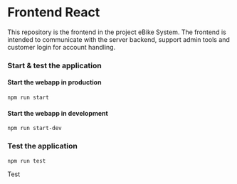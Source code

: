 # Frontend React

This repository is the frontend in the project eBike System.
The frontend is intended to communicate with the server backend, support admin tools and customer login for account handling.

### Start & test the application

#### Start the webapp in production
```
npm run start
```

#### Start the webapp in development
```
npm run start-dev
```

### Test the application
```
npm run test
```
Test